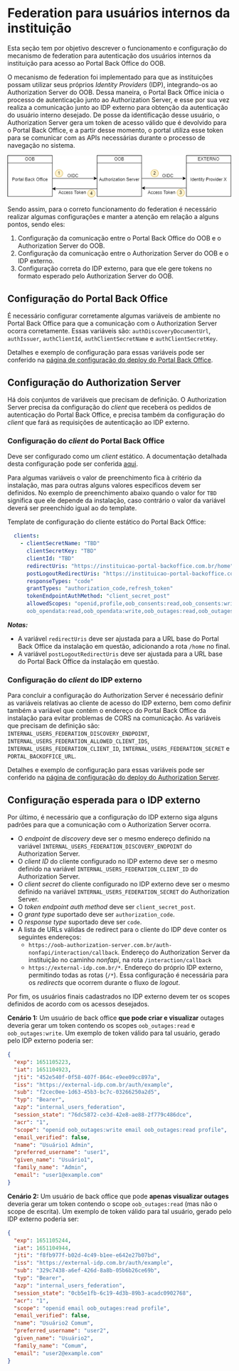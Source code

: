 # Federation para usuários internos da instituição

Esta seção tem por objetivo descrever o funcionamento e configuração do
mecanismo de federation para autenticação dos usuários internos da instituição
para acesso ao Portal Back Office do OOB.

O mecanismo de federation foi implementado para que as instituições possam
utilizar seus próprios *Identity Providers* (IDP), integrando-os ao Authorization
Server do OOB. Dessa maneira, o Portal Back Office inicia o processo de
autenticação junto ao Authorization Server, e esse por sua vez realiza a
comunicação junto ao IDP externo para obtenção da autenticação do usuário
interno desejado. De posse da identificação desse usuário, o Authorization
Server gera um token de acesso válido que é devolvido para o Portal Back
Office, e a partir desse momento, o portal utiliza esse token para se comunicar
com as APIs necessárias durante o processo de navegação no sistema.

![Visão geral - Federation](imagens/visao-geral-federation.png)

Sendo assim, para o correto funcionamento do federation é necessário realizar
algumas configurações e manter a atenção em relação a alguns pontos, sendo 
eles:

1. Configuração da comunicação entre o Portal Back Office do OOB e o
   Authorization Server do OOB.
2. Configuração da comunicação entre o Authorization Server do OOB e o IDP
   externo.
3. Configuração correta do IDP externo, para que ele gere tokens no formato
   esperado pelo Authorization Server do OOB.

## Configuração do Portal Back Office

É necessário configurar corretamente algumas variáveis de ambiente no Portal
Back Office para que a comunicação com o Authorization Server ocorra
corretamente. Essas variáveis são: `authDiscoveryDocumentUrl`, `authIssuer`,
`authClientId`, `authClientSecretName` e `authClientSecretKey`.

Detalhes e exemplo de configuração para essas variáveis pode ser conferido na
[página de configuração do deploy do Portal Back Office](../../deploy/oob-portal-backoffice/readme.md).

## Configuração do Authorization Server

Há dois conjuntos de variáveis que precisam de definição. O Authorization
Server precisa da configuração do *client* que receberá os pedidos de
autenticação do Portal Back Office, e precisa também da configuração do
*client* que fará as requisições de autenticação ao IDP externo.

### Configuração do *client* do Portal Back Office

Deve ser configurado como um *client* estático. A documentação detalhada desta
configuração pode ser conferida [aqui](../../deploy/oob-authorization-server/readme.md#clients).

Para algumas variáveis o valor de preenchimento fica à critério da instalação,
mas para outras alguns valores específicos devem ser definidos. No exemplo de
preenchimento abaixo quando o valor for `TBD` significa que ele depende da
instalação, caso contrário o valor da variável deverá ser preenchido igual ao
do template.

Template de configuração do cliente estático do Portal Back Office:

```yaml
  clients:
    - clientSecretName: "TBD"
      clientSecretKey: "TBD"
      clientId: "TBD"
      redirectUris: "https://instituicao-portal-backoffice.com.br/home"
      postLogoutRedirectUris: "https://instituicao-portal-backoffice.com.br/"
      responseTypes: "code"
      grantTypes: "authorization_code,refresh_token"
      tokenEndpointAuthMethod: "client_secret_post"
      allowedScopes: "openid,profile,oob_consents:read,oob_consents:write,
      oob_opendata:read,oob_opendata:write,oob_outages:read,oob_outages:write"
```

***Notas:*** 

- A variável `redirectUris` deve ser ajustada para a URL base do
Portal Back Office da instalação em questão, adicionando a rota `/home` no
final.
- A variável `postLogoutRedirectUris` deve ser ajustada para a URL base do Portal
Back Office da instalação em questão.

### Configuração do *client* do IDP externo

Para concluir a configuração do Authorization Server é necessário definir as
variáveis relativas ao cliente de acesso do IDP externo, bem como definir
também a variável que contém o endereço do Portal Back Office da instalação
para evitar problemas de CORS na comunicação. As variáveis que precisam de
definição são: `INTERNAL_USERS_FEDERATION_DISCOVERY_ENDPOINT`,
`INTERNAL_USERS_FEDERATION_ALLOWED_CLIENT_IDS`,
`INTERNAL_USERS_FEDERATION_CLIENT_ID`, `INTERNAL_USERS_FEDERATION_SECRET` e
`PORTAL_BACKOFFICE_URL`.

Detalhes e exemplo de configuração para essas variáveis pode ser conferido na
[página de configuração do deploy do Authorization Server](../../deploy/oob-authorization-server/readme.md#additionalvars).

## Configuração esperada para o IDP externo

Por último, é necessário que a configuração do IDP externo siga alguns padrões
para que a comunicação com o Authorization Server ocorra.

- O *endpoint* de *discovery* deve ser o mesmo endereço definido na variável
  `INTERNAL_USERS_FEDERATION_DISCOVERY_ENDPOINT` do Authorization Server.
- O *client ID* do cliente configurado no IDP externo deve ser o mesmo definido
  na variável `INTERNAL_USERS_FEDERATION_CLIENT_ID` do Authorization Server.
- O *client secret* do cliente configurado no IDP externo deve ser o mesmo
  definido na variável `INTERNAL_USERS_FEDERATION_SECRET` do Authorization
  Server.
- O *token endpoint auth method* deve ser `client_secret_post`.
- O *grant type* suportado deve ser `authorization_code`.
- O *response type* suportado deve ser `code`.
- A lista de URLs válidas de redirect para o cliente do IDP deve conter os
  seguintes endereços:
  - `https://oob-authorization-server.com.br/auth-nonfapi/interaction/callback`.
   Endereço do Authorization Server da instituição no caminho *nonfapi*, na
   rota `/interaction/callback`
  - `https://external-idp.com.br/*`. Endereço do próprio IDP externo,
   permitindo todas as rotas (`/*`). Essa configuração é necessária para os
   *redirects* que ocorrem durante o fluxo de *logout*.
  
Por fim, os usuários finais cadastrados no IDP externo devem ter os scopes
definidos de acordo com os acessos desejados.

**Cenário 1:**  Um usuário de back office **que pode criar e visualizar** outages
deveria gerar um token contendo os scopes `oob_outages:read` e
`oob_outages:write`. Um exemplo de token válido para tal usuário, gerado pelo
IDP externo poderia ser:

```json
{
  "exp": 1651105223,
  "iat": 1651104923,
  "jti": "452e540f-0f58-407f-864c-e9ee09cc897a",
  "iss": "https://external-idp.com.br/auth/example",
  "sub": "f2cec0ee-1d63-45b3-bc7c-03266250a2d5",
  "typ": "Bearer",
  "azp": "internal_users_federation",
  "session_state": "76dc5872-ce3d-42e8-ae88-2f779c486dce",
  "acr": "1",
  "scope": "openid oob_outages:write email oob_outages:read profile",
  "email_verified": false,
  "name": "Usuário1 Admin",
  "preferred_username": "user1",
  "given_name": "Usuário1",
  "family_name": "Admin",
  "email": "user1@example.com"
}
```

**Cenário 2:** Um usuário de back office que pode **apenas visualizar outages**
deveria gerar um token contendo o scope `oob_outages:read` (mas não o scope
de escrita). Um exemplo de token válido para tal usuário, gerado pelo IDP
externo poderia ser:

```json
{
  "exp": 1651105244,
  "iat": 1651104944,
  "jti": "f8fb977f-b02d-4c49-b1ee-e642e27b07bd",
  "iss": "https://external-idp.com.br/auth/example",
  "sub": "329c7438-a6ef-426d-8a8b-05b6b26ce69b",
  "typ": "Bearer",
  "azp": "internal_users_federation",
  "session_state": "0cb5e1fb-6c19-4d3b-89b3-acadc0902768",
  "acr": "1",
  "scope": "openid email oob_outages:read profile",
  "email_verified": false,
  "name": "Usuário2 Comum",
  "preferred_username": "user2",
  "given_name": "Usuário2",
  "family_name": "Comum",
  "email": "user2@example.com"
}
```
